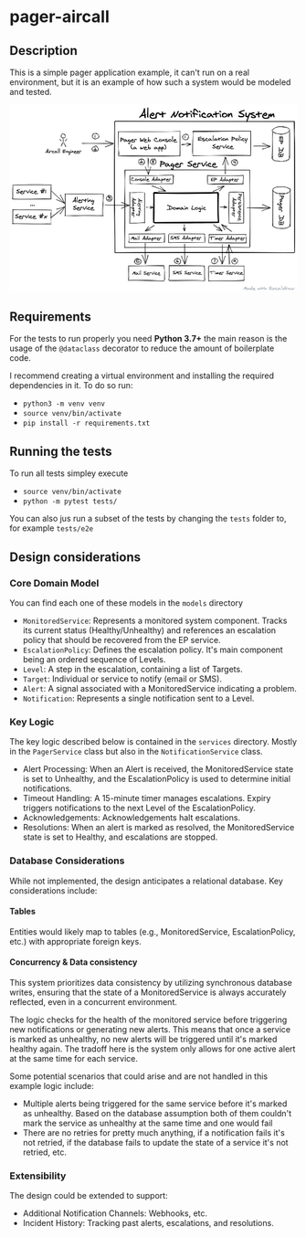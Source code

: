 # pager-aircall

## Description
This is a simple pager application example, it can't run on a real environment, but it is an example of 
how such a system would be modeled and tested.

![Architecture of the Alert Notification System](architecture-diagram.png)

## Requirements
For the tests to run properly you need **Python 3.7+** the main reason is the usage of the `@dataclass` decorator to 
reduce the amount of boilerplate code.

I recommend creating a virtual environment and installing the required dependencies in it. To do so run:

- `python3 -m venv venv`
- `source venv/bin/activate`
- `pip install -r requirements.txt`

## Running the tests
To run all tests simpley execute
- `source venv/bin/activate`
- `python -m pytest tests/`

You can also jus run a subset of the tests by changing the `tests` folder to, for example `tests/e2e`

## Design considerations

### Core Domain Model
You can find each one of these models in the `models`  directory
- `MonitoredService`: Represents a monitored system component. Tracks its current status (Healthy/Unhealthy) and references an escalation policy that should be recovered from the EP service.
- `EscalationPolicy`: Defines the escalation policy. It's main component being an ordered sequence of Levels.
- `Level`: A step in the escalation, containing a list of Targets.
- `Target`: Individual or service to notify (email or SMS).
- `Alert`: A signal associated with a MonitoredService indicating a problem.
- `Notification`: Represents a single notification sent to a Level.

### Key Logic
The key logic described below is contained in the `services` directory. Mostly in the `PagerService` class but also in the `NotificationService` class.

- Alert Processing: When an Alert is received, the MonitoredService state is set to Unhealthy, and the EscalationPolicy is used to determine initial notifications.
- Timeout Handling: A 15-minute timer manages escalations. Expiry triggers notifications to the next Level of the EscalationPolicy.
- Acknowledgements: Acknowledgements halt escalations.
- Resolutions: When an alert is marked as resolved, the MonitoredService state is set to Healthy, and escalations are stopped.

### Database Considerations

While not implemented, the design anticipates a relational database. Key considerations include:

#### Tables
Entities would likely map to tables (e.g., MonitoredService, EscalationPolicy, etc.) with appropriate foreign keys.

#### Concurrency & Data consistency
This system prioritizes data consistency by utilizing synchronous database writes, ensuring that the state of a MonitoredService is always accurately reflected, even in a concurrent environment.

The logic checks for the health of the monitored service before triggering new notifications or generating new alerts. This means that once a service is marked as unhealthy, no new alerts will be triggered until it's marked healthy again. The tradoff here is the system only allows for one active alert at the same time for each service.

Some potential scenarios that could arise and are not handled in this example logic include:

- Multiple alerts being triggered for the same service before it's marked as unhealthy. Based on the database assumption both of them couldn't mark the service as unhealthy at the same time and one would fail
- There are no retries for pretty much anything, if a notification fails it's not retried, if the database fails to update the state of a service it's not retried, etc.

### Extensibility

The design could be extended to support:

- Additional Notification Channels: Webhooks, etc.
- Incident History: Tracking past alerts, escalations, and resolutions.
